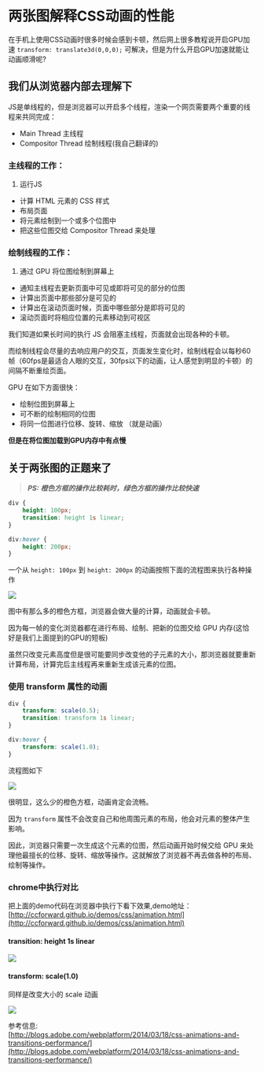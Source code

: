 # 两张图解释CSS动画的性能

在手机上使用CSS动画时很多时候会感到卡顿，然后网上很多教程说开启GPU加速 `transform: translate3d(0,0,0);` 可解决，但是为什么开启GPU加速就能让动画顺滑呢?

## 我们从浏览器内部去理解下

JS是单线程的，但是浏览器可以开启多个线程，渲染一个网页需要两个重要的线程来共同完成：

* Main Thread 主线程
* Compositor Thread  绘制线程(我自己翻译的)

### 主线程的工作：

1. 运行JS
* 计算 HTML 元素的 CSS 样式
* 布局页面
* 将元素绘制到一个或多个位图中
* 把这些位图交给 Compositor Thread 来处理

### 绘制线程的工作：

1. 通过 GPU 将位图绘制到屏幕上
* 通知主线程去更新页面中可见或即将可见的部分的位图
* 计算出页面中那些部分是可见的
* 计算出在滚动页面时候，页面中哪些部分是即将可见的
* 滚动页面时将相应位置的元素移动到可视区

我们知道如果长时间的执行 JS 会阻塞主线程，页面就会出现各种的卡顿。

而绘制线程会尽量的去响应用户的交互，页面发生变化时，绘制线程会以每秒60帧（60fps是最适合人眼的交互，30fps以下的动画，让人感觉到明显的卡顿）的间隔不断重绘页面。

GPU 在如下方面很快：

* 绘制位图到屏幕上
* 可不断的绘制相同的位图
* 将同一位图进行位移、旋转、缩放  （就是动画）

**但是在将位图加载到GPU内存中有点慢**


## 关于两张图的正题来了

> ***PS: 橙色方框的操作比较耗时，绿色方框的操作比较快速***

```css
div {
    height: 100px;
    transition: height 1s linear;
}

div:hover {
    height: 200px;
}

```

一个从 `height: 100px` 到 `height: 200px` 的动画按照下面的流程图来执行各种操作

![](https://github.com/ccforward/cc/raw/master/Blog/pic/animation-height.png)

图中有那么多的橙色方框，浏览器会做大量的计算，动画就会卡顿。

因为每一帧的变化浏览器都在进行布局、绘制、把新的位图交给 GPU 内存(这恰好是我们上面提到的GPU的短板)

虽然只改变元素高度但是很可能要同步改变他的子元素的大小，那浏览器就要重新计算布局，计算完后主线程再来重新生成该元素的位图。


### 使用 transform 属性的动画

```css
div {
    transform: scale(0.5);
    transition: transform 1s linear;
}

div:hover {
    transform: scale(1.0);
}
```

流程图如下

![](https://github.com/ccforward/cc/raw/master/Blog/pic/animation-transform.png)

很明显，这么少的橙色方框，动画肯定会流畅。

因为 `transform` 属性不会改变自己和他周围元素的布局，他会对元素的整体产生影响。

因此，浏览器只需要一次生成这个元素的位图，然后动画开始时候交给 GPU 来处理他最擅长的位移、旋转、缩放等操作。这就解放了浏览器不再去做各种的布局、绘制等操作。

### chrome中执行对比

把上面的demo代码在浏览器中执行下看下效果,demo地址：
[http://ccforward.github.io/demos/css/animation.html](http://ccforward.github.io/demos/css/animation.html)

#### transition: height 1s linear

![](https://github.com/ccforward/cc/raw/master/Blog/pic/animation-height-chrome.png)

#### transform: scale(1.0)

同样是改变大小的 scale 动画

![](https://github.com/ccforward/cc/raw/master/Blog/pic/animation-transform-chrome.png)


参考信息:  
[http://blogs.adobe.com/webplatform/2014/03/18/css-animations-and-transitions-performance/](http://blogs.adobe.com/webplatform/2014/03/18/css-animations-and-transitions-performance/)